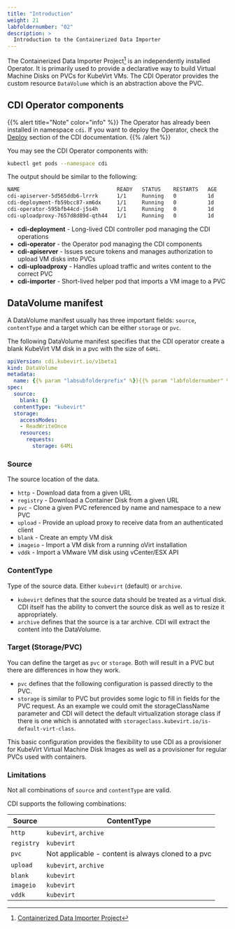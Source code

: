 ```yaml
---
title: "Introduction"
weight: 21
labfoldernumber: "02"
description: >
  Introduction to the Containerized Data Importer
---
```


The Containerized Data Importer Project[^1] is an independently installed Operator. It is primarily used to provide a declarative way
to build Virtual Machine Disks on PVCs for KubeVirt VMs. The CDI Operator provides the custom resource `DataVolume`
which is an abstraction above the PVC.


## CDI Operator components

{{% alert title="Note" color="info" %}}
The Operator has already been installed in namespace `cdi`. If you want to deploy the Operator, check the
[Deploy](https://github.com/kubevirt/containerized-data-importer?tab=readme-ov-file#deploy-it) section of the CDI documentation.
{{% /alert %}}

You may see the CDI Operator components with:

```bash
kubectl get pods --namespace cdi
```

The output should be similar to the following:

```bash
NAME                               READY   STATUS    RESTARTS   AGE
cdi-apiserver-5d565ddb6-lrrrk      1/1     Running   0          1d
cdi-deployment-fb59bcc87-xm6dx     1/1     Running   0          1d
cdi-operator-595bfb44cd-j5s4h      1/1     Running   0          1d
cdi-uploadproxy-7657d8d89d-qth44   1/1     Running   0          1d
```

* **cdi-deployment** - Long-lived CDI controller pod managing the CDI operations
* **cdi-operator** - the Operator pod managing the CDI components
* **cdi-apiserver** - Issues secure tokens and manages authorization to upload VM disks into PVCs
* **cdi-uploadproxy** - Handles upload traffic and writes content to the correct PVC
* **cdi-importer** - Short-lived helper pod that imports a VM image to a PVC


## DataVolume manifest

A DataVolume manifest usually has three important fields: `source`, `contentType` and a target which can be either `storage` or `pvc`.

The following DataVolume manifest specifies that the CDI operator create a blank KubeVirt VM disk in a pvc with the size of `64Mi`.

```yaml
apiVersion: cdi.kubevirt.io/v1beta1
kind: DataVolume
metadata:
  name: {{% param "labsubfolderprefix" %}}{{% param "labfoldernumber" %}}-blankdv
spec:
  source:
    blank: {}
  contentType: "kubevirt"
  storage:
    accessModes:
    - ReadWriteOnce
    resources:
      requests:
        storage: 64Mi
```


### Source

The source location of the data.

* `http` - Download data from a given URL
* `registry` - Download a Container Disk from a given URL
* `pvc` - Clone a given PVC referenced by name and namespace to a new PVC
* `upload` - Provide an upload proxy to receive data from an authenticated client
* `blank` - Create an empty VM disk
* `imageio` - Import a VM disk from a running oVirt installation
* `vddk` - Import a VMware VM disk using vCenter/ESX API


### ContentType

Type of the source data. Either `kubevirt` (default) or `archive`.

* `kubevirt` defines that the source data should be treated as a virtual disk. CDI itself has the ability to
    convert the source disk as well as to resize it appropriately.
* `archive` defines that the source is a tar archive. CDI will extract the content into the DataVolume.


### Target (Storage/PVC)

You can define the target as `pvc` or `storage`. Both will result in a PVC but there are differences in how they work.

* `pvc` defines that the following configuration is passed directly to the PVC.
* `storage` is similar to PVC but provides some logic to fill in fields for the PVC request. As an example we could omit the storageClassName parameter and CDI will detect the default virtualization storage class if there is one which is annotated with `storageclass.kubevirt.io/is-default-virt-class`.

This basic configuration provides the flexibility to use CDI as a provisioner for KubeVirt Virtual Machine Disk Images
as well as a provisioner for regular PVCs used with containers.


### Limitations

Not all combinations of `source` and `contentType` are valid.

CDI supports the following combinations:

| Source     | ContentType                                        |
|------------|----------------------------------------------------|
| `http`     | `kubevirt`, `archive`                              |
| `registry` | `kubevirt`                                         |
| `pvc`      | Not applicable - content is always cloned to a pvc |
| `upload`   | `kubevirt`, `archive`                              |
| `blank`    | `kubevirt`                                         |
| `imageio`  | `kubevirt`                                         |
| `vddk`     | `kubevirt`                                         |


[^1]: [Containerized Data Importer Project](https://github.com/kubevirt/containerized-data-importer)
